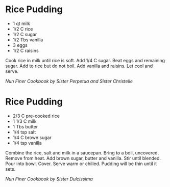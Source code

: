 Rice Pudding
============

* 1 qt milk
* 1/2 C rice
* 1/2 C sugar
* 1/2 Tbs vanilla
* 3 eggs
* 1/2 C raisins

Cook rice in milk until rice is soft. Add 1/4 C sugar. Beat eggs and remaining sugar. Add to rice but do not boil. Add vanilla and raisins. Let cool and serve.

*Nun Finer Cookbook by Sister Perpetua and Sister Christelle*

Rice Pudding
============

* 2/3 C pre-cooked rice
* 1 1/3 C milk
* 1 Tbs butter
* 1/4 tsp salt
* 1/4 C brown sugar
* 1/4 tsp vanilla

Combine the rice, salt and milk in a saucepan. Bring to a boil, uncovered. Remove from heat. Add brown sugar, butter and vanilla. Stir until blended. Pour into bowl. Cover. Serve warm or chilled. Pudding will be thin until it sets.

*Nun Finer Cookbook by Sister Dulcissima*